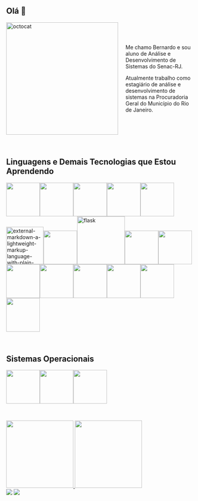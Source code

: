 ## Olá 👋

<div style="display: flex; align-items: center;">
  <img src="https://github.com/user-attachments/assets/7a37dd0d-f335-4a0b-b11d-ed9bb7fe549b" alt="octocat" width="300" style="margin-right: 20px;">
  
  <aside>
    <p>Me chamo Bernardo e sou aluno de Análise e Desenvolvimento de Sistemas do Senac-RJ.</p>
    <p>Atualmente trabalho como estagiário de análise e desenvolvimento de sistemas na Procuradoria Geral do Município do Rio de Janeiro.</p>
  </aside>
</div>


&nbsp;

## Linguagens e Demais Tecnologias que Estou Aprendendo
<img height="90em" src="https://cdn.jsdelivr.net/gh/devicons/devicon@latest/icons/python/python-original-wordmark.svg" /><img height="90em" src="https://cdn.jsdelivr.net/gh/devicons/devicon@latest/icons/java/java-original-wordmark.svg" /><img height="90em" src="https://cdn.jsdelivr.net/gh/devicons/devicon@latest/icons/javascript/javascript-original.svg" /><img height="90em" src="https://cdn.jsdelivr.net/gh/devicons/devicon@latest/icons/mysql/mysql-original-wordmark.svg" /><img height="90em" src="https://cdn.jsdelivr.net/gh/devicons/devicon@latest/icons/html5/html5-original.svg" /><img width="100" height="100" src="https://img.icons8.com/external-tal-revivo-duo-tal-revivo/100/external-markdown-a-lightweight-markup-language-with-plain-text-formatting-syntax-logo-duo-tal-revivo.png" alt="external-markdown-a-lightweight-markup-language-with-plain-text-formatting-syntax-logo-duo-tal-revivo"/><img height="90em" src="https://cdn.jsdelivr.net/gh/devicons/devicon@latest/icons/css3/css3-original.svg" /><img width="128" height="128" src="https://img.icons8.com/nolan/128/flask.png" alt="flask"/><img height="90em" src="https://cdn.jsdelivr.net/gh/devicons/devicon@latest/icons/react/react-original-wordmark.svg" /><img height="90em" src="https://cdn.jsdelivr.net/gh/devicons/devicon@latest/icons/bootstrap/bootstrap-original-wordmark.svg" /><img height="90em" src="https://cdn.jsdelivr.net/gh/devicons/devicon@latest/icons/postman/postman-original.svg" /><img height="90em" src="https://cdn.jsdelivr.net/gh/devicons/devicon@latest/icons/figma/figma-original.svg" /><img height="90em" src="https://cdn.jsdelivr.net/gh/devicons/devicon@latest/icons/docker/docker-original-wordmark.svg" /><img height="90em" src="https://cdn.jsdelivr.net/gh/devicons/devicon@latest/icons/jquery/jquery-plain-wordmark.svg" /><img height="90em" src="https://cdn.jsdelivr.net/gh/devicons/devicon@latest/icons/json/json-plain.svg" /><img height="90em" src="https://cdn.jsdelivr.net/gh/devicons/devicon@latest/icons/jupyter/jupyter-original-wordmark.svg" />
          

&nbsp;
          
## Sistemas Operacionais
<img height="90em" src="https://cdn.jsdelivr.net/gh/devicons/devicon@latest/icons/ubuntu/ubuntu-original.svg" /><img height="90em" src="https://cdn.jsdelivr.net/gh/devicons/devicon@latest/icons/rockylinux/rockylinux-original.svg" /><img height="90em" src="https://cdn.jsdelivr.net/gh/devicons/devicon@latest/icons/windows11/windows11-original-wordmark.svg" />
          
          
          

          
          
          
          
                
&nbsp;          
          
          
          
          


                    

<div>
<a href="https://github.com/BernardoSennaMaiaCampos">
<img loading="lazy" height="180em" src="https://github-readme-stats.vercel.app/api/top-langs/?username=BernardoSennaMaiaCampos&layout=compact&langs_count=7&theme=dracula"/>
<img loading="lazy" height="180em" src="https://github-readme-stats.vercel.app/api?username=BernardoSennaMaiaCampos&show_icons=true&theme=dracula&include_all_commits=true&count_private=true"/>
</div>

<div>
<a href = "mailto:bernardosennamcoffice@gmail.com"><img loading="lazy" src="https://img.shields.io/badge/Gmail-D14836?style=for-the-badge&logo=gmail&logoColor=white" target="_blank"></a>
<a href="https://www.linkedin.com/in/seu-usuário-linkedln-aqui" target="_blank"><img loading="lazy" src="https://img.shields.io/badge/-LinkedIn-%230077B5?style=for-the-badge&logo=linkedin&logoColor=white" target="_blank"></a>   

</div>
<!--
**BernardoSennaMaiaCampos/BernardoSennaMaiaCampos** is a ✨ _special_ ✨ repository because its `README.md` (this file) appears on your GitHub profile.

Here are some ideas to get you started:

- 🔭 I’m currently working on ...
- 🌱 I’m currently learning ...
- 👯 I’m looking to collaborate on ...
- 🤔 I’m looking for help with ...
- 💬 Ask me about ...
- 📫 How to reach me: ...
- 😄 Pronouns: ...
- ⚡ Fun fact: ...
-->
